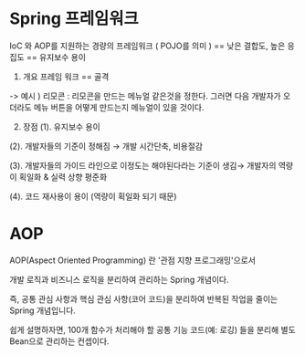 # Spring 프레임워크
 IoC 와 AOP를 지원하는 경량의 프레임워크 ( POJO를 의미 ) == 낮은 결합도, 높은 응집도 == 유지보수 용이
1. 개요
프레임 워크 == 골격 

-> 예시 ) 리모콘 : 리모콘을 만드는 메뉴얼 같은것을 정한다. 그러면 다음 개발자가 오더라도 메뉴 버튼을  어떻게 만드는지 메뉴얼이 있을 것이다.

2. 장점
(1). 유지보수 용이

(2). 개발자들의 기준이 정해짐 → 개발 시간단축, 비용절감 

(3). 개발자들의 가이드 라인으로 이정도는 해야된다라는 기준이 생김→ 개발자의 역량이 획일화 & 실력 상향 평준화

(4).  코드 재사용이 용이 (역량이 획일화 되기 때문)


# AOP 
AOP(Aspect Oriented Programming) 란 '관점 지향 프로그래밍'으로서 

개발 로직과 비즈니스 로직을 분리하여 관리하는 Spring 개념이다. 

즉, 공통 관심 사항과 핵심 관심 사항(코어 코드)을 분리하여 반복된 작업을 줄이는 Spring 개념입니다.

쉽게 설명하자면, 100개 함수가 처리해야 할 공통 기능 코드(예: 로깅) 들을 분리해 별도 Bean으로 관리하는 컨셉이다.
